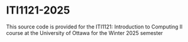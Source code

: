 # ITI1121-2025
This source code is provided for the ITI1121: Introduction to Computing II course at the University of Ottawa for the Winter 2025 semester
